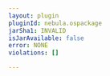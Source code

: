 ```yaml
---
layout: plugin
pluginId: nebula.ospackage
jarSha1: INVALID
isJarAvailable: false
error: NONE
violations: []

---
```

